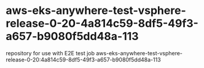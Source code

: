 # aws-eks-anywhere-test-vsphere-release-0-20-4a814c59-8df5-49f3-a657-b9080f5dd48a-113
repository for use with E2E test job aws-eks-anywhere-test-vsphere-release-0-20:4a814c59-8df5-49f3-a657-b9080f5dd48a-113
